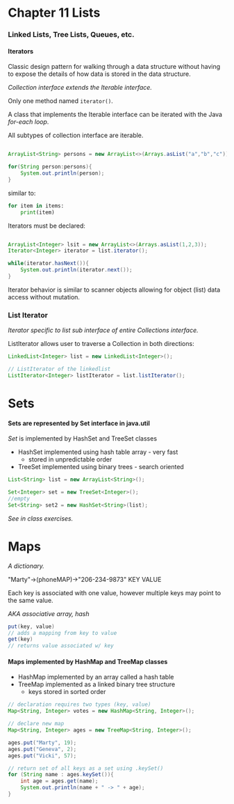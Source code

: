 Chapter 11 Lists
================

### Linked Lists, Tree Lists, Queues, etc. 

#### Iterators

Classic design pattern for walking through a data structure without having to expose the details of how data is stored in the data structure.

*Collection interface extends the Iterable interface.*

Only one method named ```iterator()```.

A class that implements the Iterable interface can be iterated with the Java *for-each loop*. 

All subtypes of collection interface are iterable. 

```java

ArrayList<String> persons = new ArrayList<>(Arrays.asList("a","b","c"));

for(String person:persons){
	System.out.println(person);
}
```

similar to:

```python
for item in items:
	print(item)
```

Iterators must be declared: 

```java

ArrayList<Integer> lsit = new ArrayList<>(Arrays.asList(1,2,3));
Iterator<Integer> iterator = list.iterator();

while(iterator.hasNext()){
	System.out.println(iterator.next());
}
```

Iterator behavior is similar to scanner objects allowing for object (list) data access without mutation.

### List Iterator

*Iterator specific to list sub interface of entire _Collections_ interface.*

ListIterator allows user to traverse a Collection in both directions:

```java
LinkedList<Integer> list = new LinkedList<Integer>();

// ListIterator of the linkedlist
ListIterator<Integer> listIterator = list.listIterator();
```

Sets
======

#### Sets are represented by Set interface in java.util

_Set_ is implemented by HashSet and TreeSet classes
	
  - HashSet implemented using hash table array - very fast
    - stored in unpredictable order
  - TreeSet implemented using binary trees - search oriented

```java
List<String> list = new ArrayList<String>();

Set<Integer> set = new TreeSet<Integer>();
//empty
Set<String> set2 = new HashSet<String>(list);
```

*See in class exercises.*

Maps
=======

*A dictionary.*

"Marty"->(phoneMAP)->"206-234-9873"
KEY			VALUE

Each key is associated with one value, however multiple keys may point to the same value. 

*AKA associative array, hash*

```java
put(key, value)
// adds a mapping from key to value
get(key)
// returns value associated w/ key
```

#### Maps implemented by HashMap and TreeMap classes

  - HashMap implemented by an array called a hash table
  - TreeMap implemented as a linked binary tree structure
    - keys stored in sorted order

```java
// declaration requires two types (key, value)
Map<String, Integer> votes = new HashMap<String, Integer>();
```
```java
// declare new map
Map<String, Integer> ages = new TreeMap<String, Integer>();

ages.put("Marty", 19);
ages.put("Geneva", 2);
ages.put("Vicki", 57);

// return set of all keys as a set using .keySet()
for (String name : ages.keySet()){
	int age = ages.get(name);
	System.out.println(name + " -> " + age);
}
```